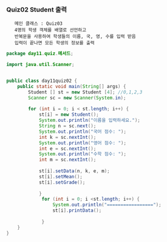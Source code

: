 ### Quiz02 Student 출력

       메인 클래스 : Quiz03
       4명의 학생 객체를 배열로 선언하고 
       반복문을 사용하여 학생들의 이름, 국, 영, 수를 입력 받음
       입력이 끝나면 모든 학생의 정보를 출력
```java
package day11.quiz.메서드;

import java.util.Scanner;


public class day11quiz02 {
	public static void main(String[] args) {
		Student [] st = new Student [4]; //0,1,2,3
		Scanner sc = new Scanner(System.in);
		
		for (int i = 0; i < st.length; i++) {
			st[i] = new Student();
			System.out.println("이름을 입력하세요.");
			String n = sc.next();
			System.out.println("국어 점수: ");
			int k = sc.nextInt();
			System.out.println("영어 점수: ");
			int e = sc.nextInt();
			System.out.println("수학 점수: ");
			int m = sc.nextInt();
			
			st[i].setData(n, k, e, m);
			st[i].setMean();
			st[i].setGrade();
			
			}
			 for (int i = 0; i <st.length; i++) {
				 System.out.println("=================");
				 st[i].printData();
				 
			 }
	}
}
```
